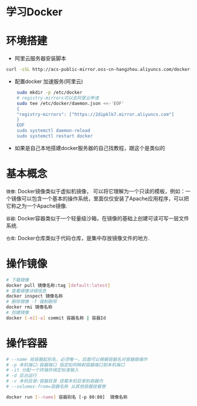 # 学习Docker

# 环境搭建
- 阿里云服务器安装脚本

``` sh
curl -sSL http://acs-public-mirror.oss-cn-hangzhou.aliyuncs.com/docker-engine/internet | sh -
```

- 配置docker 加速服务(阿里云)  

```sh
    sudo mkdir -p /etc/docker  
    # registry-mirrors可以去阿里云申请
    sudo tee /etc/docker/daemon.json <<-'EOF'
    {
    "registry-mirrors": ["https://2dipklk7.mirror.aliyuncs.com"]
    }
    EOF 
    sudo systemctl daemon-reload  
    sudo systemctl restart docker
```

- 如果是自己本地搭建docker服务器的自己找教程，跟这个是类似的


# 基本概念
 `镜像`: Docker镜像类似于虚拟机镜像， 可以将它理解为一个只读的模板，例如：一个镜像可以包含一个基本的操作系统，里面仅仅安装了Apache应用程序，可以把它称之为一个Apache镜像.
 
 `容器`: Docker容器类似于一个轻量级沙箱，在镜像的基础上创建可读可写一层文件系统.
 
 `仓库`: Docker仓库类似于代码仓库，是集中存放镜像文件的地方.
 

# 操作镜像
```sh
# 下载镜像
docker pull 镜像名称:tag [default:latest]
# 查看镜像详细信息
docker inspect 镜像名称
# 删除镜像 -f 强制删除
docker rmi 镜像名称
# 创建镜像
docker [-m][-a] commit 容器名称 | 容器Id
```

# 操作容器
```sh
# --name 给容器起别名，必须唯一，后面可以根据容器名对容器做操作
# -p 本机端口:容器端口 指定如何映射容器端口到本机端口
# -it 分配一个终端并绑定标准输入
# -d 后台运行
# -v 本机目录:容器目录 挂载本机目录到容器内
# --volumes-from=容器名称 从其他容器挂载卷

docker run [--name] 容器别名 [-p 80:80]  镜像名称
```

